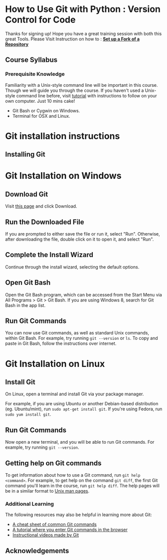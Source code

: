 <h1> How to Use Git with Python : Version Control for Code </h1>
Thanks for signing up! Hope you have a great training session with both this great Tools. 
Please Visit Instruction on how to : <a href="https://github.com/arkoneogy/mytutorials/wiki/Setting-up-a-fork" target="_blank"><b>Set up a Fork of a Repository</b></a>

## Course Syllabus

### Prerequisite Knowledge

Familiarity with a Unix-style command line will be important in this course.  Though we will guide you through the course. If you haven't used a Unix-style command line before, visit <a href="http://freeengineer.org/learnUNIXin10minutes.html" target="_blank">tutorial</a> with instructions to follow on your own computer. Just 10 mins cake!
* Git Bash or Cygwin on Windows.
* Terminal for OSX and Linux.

# Git installation instructions

## Installing Git

# Git Installation on Windows

## Download Git

Visit <a href="http://msysgit.github.io/" target="_blank">this page</a> and click Download.

## Run the Downloaded File

If you are prompted to either save the file or run it, select "Run".  Otherwise, after downloading the file, double click on it to open it, and select "Run".

## Complete the Install Wizard

Continue through the install wizard, selecting the default options.

## Open Git Bash

Open the Git Bash program, which can be accessed from the Start Menu via All Programs > Git > Git Bash.  If you are using Windows 8, search for Git Bash in the app list.

## Run Git Commands
You can now use Git commands, as well as standard Unix commands, within Git Bash.  For example, try running `git --version` or `ls`.  To copy and paste in Git Bash, follow the instructions over internet.

# Git Installation on Linux

## Install Git

On Linux, open a terminal and install Git via your package manager.

For example, if you are using Ubuntu or another Debian-based distribution (eg. Ubuntu/mint), run `sudo apt-get install git`.  If you're using Fedora, run `sudo yum install git`.

## Run Git Commands

Now open a new terminal, and you will be able to run Git commands.  For example, try running `git --version`.

## Getting help on Git commands
To get information about how to use a Git command, run `git help <command>`.  For example, to get help on the command `git diff`, the first Git command you'll learn in the course, run `git help diff`.  The help pages will be in a similar format to [Unix man pages](command-line-instructions#learn-about-man-pages).

### Additional Learning

The following resources may also be helpful in learning more about Git:

* <a href="https://training.github.com/kit/downloads/github-git-cheat-sheet.pdf" target="_blank">A cheat sheet of common Git commands</a>
* <a href="https://try.github.io/" target="_blank">A tutorial where you enter Git commands in the browser</a>
* <a href="http://git-scm.com/videos/" target="_blank">Instructional videos made by Git</a>

## Acknowledgements

